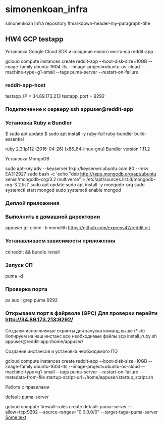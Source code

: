 # simonenkoan_infra
simonenkoan Infra repository
#markdown-header-my-paragraph-title
## HW4 GCP testapp
Установка Google Cloud SDK и создание нового инстанса reddit-app

gcloud compute instances create reddit-app --boot-disk-size=10GB --image-family ubuntu-1604-lts --image-project=ubuntu-os-cloud --machine-type=g1-small --tags puma-server --restart-on-failure

### reddit-app-host
testapp_IP = 34.89.173.213
testapp_port = 9292

### Подключение к серверу ssh appuser@reddit-app

### Установка Ruby и Bundler

$ sudo apt update 
$ sudo apt install -y ruby-full ruby-bundler build-essential

ruby 2.3.1p112 (2016-04-26) [x86_64-linux-gnu] 
Bundler version 1.11.2

Установка MongoDB

sudo apt-key adv --keyserver hkp://keyserver.ubuntu.com:80 --recv EA312927 
sudo bash -c 'echo "deb http://repo.mongodb.org/apt/ubuntu xenial/mongodb-org/3.2 multiverse" > /etc/apt/sources.list.d/mongodb-org-3.2.list' 
sudo apt update 
sudo apt install -y mongodb-org 
sudo systemctl start mongod 
sudo systemctl enable mongod

### Деплой приложения

### Выполнить в домашней директории 
appuser git clone -b monolith https://github.com/express42/reddit.git 
### Устанавливаем зависимости приложения 
cd reddit && bundle install 

### Запуск СП 
puma -d 

### Проверка порта 
ps aux | grep puma 9292

### Открываем порт в файрволе (GPC) Для проверки перейти http://34.89.173.213:9292/

Создаем исполняемые скрипты для запуска команд выше (*.sh) Копируем на наш инстанс все необходимые файлы scp install_ruby.sh appuser@reddit-app:/home/appuser/

Создание инстансов и установка необходимого ПО

gcloud compute instances create reddit-app
--boot-disk-size=10GB
--image-family ubuntu-1604-lts
--image-project=ubuntu-os-cloud
--machine-type=g1-small
--tags puma-server
--restart-on-failure --metadata-from-file startup-script-url=/home/appuser/startup_script.sh

Работа с правилами

default-puma-server

gcloud compute firewall-rules create default-puma-server
--allow=tcp:9292
--source-ranges="0.0.0.0/0"
--target-tags=puma-server \
[Some text](#markdown-header-my-paragraph-title)
